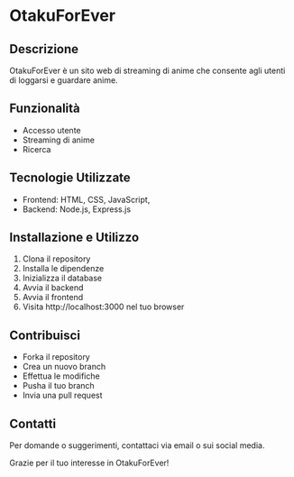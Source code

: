 # OtakuForEver

## Descrizione
OtakuForEver è un sito web di streaming di anime che consente agli utenti di loggarsi e guardare anime.

## Funzionalità
- Accesso utente
- Streaming di anime
- Ricerca


## Tecnologie Utilizzate
- Frontend: HTML, CSS, JavaScript,
- Backend: Node.js, Express.js



## Installazione e Utilizzo
1. Clona il repository
2. Installa le dipendenze
3. Inizializza il database
4. Avvia il backend
5. Avvia il frontend
6. Visita http://localhost:3000 nel tuo browser

## Contribuisci
- Forka il repository
- Crea un nuovo branch
- Effettua le modifiche
- Pusha il tuo branch
- Invia una pull request

## Contatti
Per domande o suggerimenti, contattaci via email o sui social media.

Grazie per il tuo interesse in OtakuForEver!
